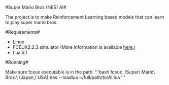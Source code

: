 #Super Mario Bros (NES) AI#

The project is to make Reinforcement Learning based models that can learn to play super mario bros. 

#Requirements#

- Linux
- FCEUX2.2.3 simulator (More information is available [here.](http://www.fceux.com/web/home.html))
- Lua 5.1

#Running#

Make sure fceux executable is in the path.
'''bash
fceux ./Super\ Mario\ Bros.\ \(Japan,\ USA\).nes --loadlua ~/full/path/to/AI.lua
'''
